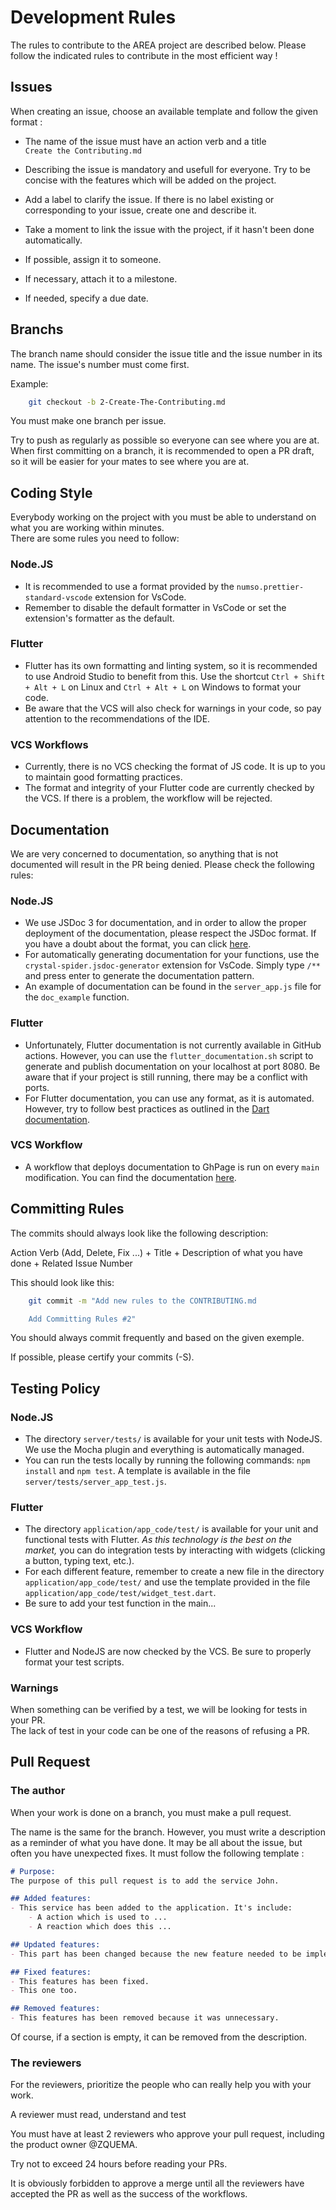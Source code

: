 # Development Rules

The rules to contribute to the AREA project are described below.
Please follow the indicated rules to contribute in the most efficient way !

## Issues

When creating an issue, choose an available template and follow the given format :

* The name of the issue must have an action verb and a title <br>
`Create the Contributing.md`

* Describing the issue is mandatory and usefull for everyone. Try to be concise with the features which will be added on the project.

* Add a label to clarify the issue. If there is no label existing or corresponding to your issue, create one and describe it.

* Take a moment to link the issue with the project, if it hasn't been done automatically.

* If possible, assign it to someone.

* If necessary, attach it to a milestone.

* If needed, specify a due date.

## Branchs

The branch name should consider the issue title and the issue number in its name. The issue's number must come first.

Example:

```bash
    git checkout -b 2-Create-The-Contributing.md
```

You must make one branch per issue.

Try to push as regularly as possible so everyone can see where you are at.
When first committing on a branch, it is recommended to open a PR draft, so it will be easier for your mates to see where you are at.

## Coding Style

Everybody working on the project with you must be able to understand on what you are working within minutes. </br>
There are some rules you need to follow:

### Node.JS

* It is recommended to use a format provided by the `numso.prettier-standard-vscode` extension for VsCode.
* Remember to disable the default formatter in VsCode or set the extension's formatter as the default.

### Flutter

* Flutter has its own formatting and linting system, so it is recommended to use Android Studio to benefit from this. Use the shortcut `Ctrl + Shift + Alt + L` on Linux and `Ctrl + Alt + L` on Windows to format your code.
* Be aware that the VCS will also check for warnings in your code, so pay attention to the recommendations of the IDE.

### VCS Workflows

* Currently, there is no VCS checking the format of JS code. It is up to you to maintain good formatting practices.
* The format and integrity of your Flutter code are currently checked by the VCS. If there is a problem, the workflow will be rejected.

## Documentation

We are very concerned to documentation, so anything that is not documented will result in the PR being denied. Please check the following rules:

### Node.JS

* We use JSDoc 3 for documentation, and in order to allow the proper deployment of the documentation, please respect the JSDoc format. If you have a doubt about the format, you can click [here](https://jsdoc.app/howto-commonjs-modules.html).
* For automatically generating documentation for your functions, use the `crystal-spider.jsdoc-generator` extension for VsCode. Simply type `/**` and press enter to generate the documentation pattern.
* An example of documentation can be found in the `server_app.js` file for the `doc_example` function.

### Flutter

* Unfortunately, Flutter documentation is not currently available in GitHub actions. However, you can use the `flutter_documentation.sh` script to generate and publish documentation on your localhost at port 8080. Be aware that if your project is still running, there may be a conflict with ports.
* For Flutter documentation, you can use any format, as it is automated. However, try to follow best practices as outlined in the [Dart documentation](https://dart.dev/guides/language/effective-dart/documentation).

### VCS Workflow

* A workflow that deploys documentation to GhPage is run on every `main` modification. You can find the documentation [here](https://epitech-nantes-tek3.github.io/A-equals-l-squared/).

## Committing Rules

The commits should always look like the following description:

Action Verb (Add, Delete, Fix ...) + Title + Description of what you have done + Related Issue Number

This should look like this:

```bash
    git commit -m "Add new rules to the CONTRIBUTING.md

    Add Committing Rules #2"
```

You should always commit frequently and based on the given exemple.

If possible, please certify your commits (-S).

## Testing Policy

### Node.JS

* The directory `server/tests/` is available for your unit tests with NodeJS. We use the Mocha plugin and everything is automatically managed.
* You can run the tests locally by running the following commands: `npm install` and `npm test`. A template is available in the file `server/tests/server_app_test.js`.

### Flutter

* The directory `application/app_code/test/` is available for your unit and functional tests with Flutter. *As this technology is the best on the market,* you can do integration tests by interacting with widgets (clicking a button, typing text, etc.).
* For each different feature, remember to create a new file in the directory `application/app_code/test/` and use the template provided in the file `application/app_code/test/widget_test.dart`.
* Be sure to add your test function in the main...

### VCS Workflow

* Flutter and NodeJS are now checked by the VCS. Be sure to properly format your test scripts.

### Warnings

When something can be verified by a test, we will be looking for tests in your PR. </br>
The lack of test in your code can be one of the reasons of refusing a PR.

## Pull Request

### The author

When your work is done on a branch, you must make a pull request.

The name is the same for the branch.
However, you must write a description as a reminder of what you have done.
It may be all about the issue, but often you have unexpected fixes.
It must follow the following template :

```md
# Purpose:
The purpose of this pull request is to add the service John.

## Added features:
- This service has been added to the application. It's include:
    - A action which is used to ...
    - A reaction which does this ...

## Updated features:
- This part has been changed because the new feature needed to be implemented this way.

## Fixed features:
- This features has been fixed.
- This one too.

## Removed features:
- This features has been removed because it was unnecessary.
```

Of course, if a section is empty, it can be removed from the description.

### The reviewers

For the reviewers, prioritize the people who can really help you with your work.

A reviewer must read, understand and test

You must have at least 2 reviewers who approve your pull request, including the product owner @ZQUEMA.

Try not to exceed 24 hours before reading your PRs.

It is obviously forbidden to approve a merge until all the reviewers have accepted the PR as well as the success of the workflows.
